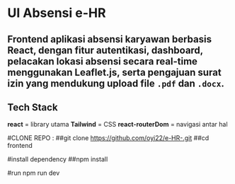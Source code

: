 # UI Absensi e-HR
Frontend aplikasi absensi karyawan berbasis React, dengan fitur autentikasi, dashboard, pelacakan lokasi absensi secara real-time menggunakan Leaflet.js, serta pengajuan surat izin yang mendukung upload file `.pdf` dan `.docx`.
-----------------------------------------------
## Tech Stack 
**react** = library utama
**Tailwind** = CSS
**react-routerDom** = navigasi antar hal 


#CLONE REPO : 
##git clone https://github.com/oyi22/e-HR-.git
##cd frontend

#install dependency
##npm install


#run 
npm run dev
